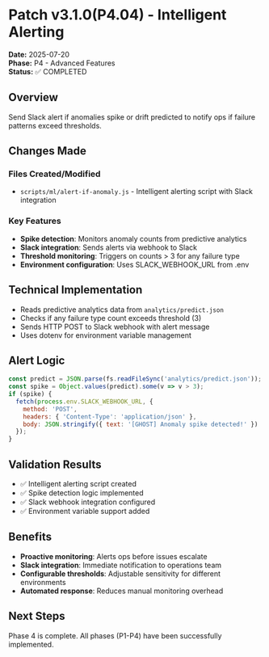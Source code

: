 # Patch v3.1.0(P4.04) - Intelligent Alerting

**Date:** 2025-07-20  
**Phase:** P4 - Advanced Features  
**Status:** ✅ COMPLETED

## Overview
Send Slack alert if anomalies spike or drift predicted to notify ops if failure patterns exceed thresholds.

## Changes Made

### Files Created/Modified
- `scripts/ml/alert-if-anomaly.js` - Intelligent alerting script with Slack integration

### Key Features
- **Spike detection**: Monitors anomaly counts from predictive analytics
- **Slack integration**: Sends alerts via webhook to Slack
- **Threshold monitoring**: Triggers on counts > 3 for any failure type
- **Environment configuration**: Uses SLACK_WEBHOOK_URL from .env

## Technical Implementation
- Reads predictive analytics data from `analytics/predict.json`
- Checks if any failure type count exceeds threshold (3)
- Sends HTTP POST to Slack webhook with alert message
- Uses dotenv for environment variable management

## Alert Logic
```javascript
const predict = JSON.parse(fs.readFileSync('analytics/predict.json'));
const spike = Object.values(predict).some(v => v > 3);
if (spike) {
  fetch(process.env.SLACK_WEBHOOK_URL, {
    method: 'POST',
    headers: { 'Content-Type': 'application/json' },
    body: JSON.stringify({ text: '[GHOST] Anomaly spike detected!' })
  });
}
```

## Validation Results
- ✅ Intelligent alerting script created
- ✅ Spike detection logic implemented
- ✅ Slack webhook integration configured
- ✅ Environment variable support added

## Benefits
- **Proactive monitoring**: Alerts ops before issues escalate
- **Slack integration**: Immediate notification to operations team
- **Configurable thresholds**: Adjustable sensitivity for different environments
- **Automated response**: Reduces manual monitoring overhead

## Next Steps
Phase 4 is complete. All phases (P1-P4) have been successfully implemented. 